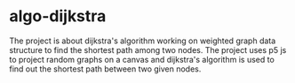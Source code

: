 # algo-dijkstra
The project is about dijkstra's algorithm working on weighted graph data structure to find the shortest path among two nodes.
The project uses p5 js to project random graphs on a canvas and dijkstra's algorithm is used to find out the shortest path between two given nodes.
